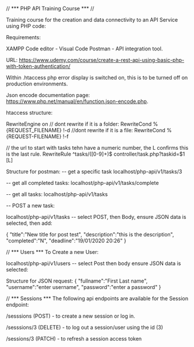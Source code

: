 // *** PHP API Training Course *** //

Training course for the creation and data connectivity to an API Service using PHP code:

Requirements:

XAMPP
Code editor - Visual Code
Postman - API integration tool.

URL:
https://www.udemy.com/course/create-a-rest-api-using-basic-php-with-token-authentication/

Within .htaccess php error display is switched on, this is to be turned off on production environments.

Json encode documentation page:
https://www.php.net/manual/en/function.json-encode.php.


htaccess structure:

RewriteEngine on
// dont rewrite if it is a folder:
RewriteCond %{REQUEST_FILENAME} !-d
//dont rewrite if it is a file:
RewriteCond %{REQUEST-FILENAME} !-f

// the url to start with tasks tehn have a numeric number, the L confirms this is the last rule.
RewriteRule ^tasks/([0-9]+)$ controller/task.php?taskid=$1 [L]

Structure for postman:
-- get a specific task
localhost/php-api/v1/tasks/3

-- get all completed tasks:
localhost/php-api/v1/tasks/complete

-- get all tasks:
localhost/php-api/v1/tasks

-- POST a new task:

localhost/php-api/v1/tasks  -- select POST, then Body, ensure JSON data is selected, then add:

{
	"title":"New title for post test",
	"description":"this is the description",
    "completed":"N",
    "deadline":"19/01/2020 20:26"
}

// *** Users ***
To Create a new User:

localhost/php-api/v1/users -- select Post then body ensure JSON data is selected:

Structure for JSON request:
{
    "fullname":"First Last name",
    "username":"enter username",
    "password":"enter a password"
}

// *** Sessions ***
The following api endpoints are available for the Session endpoint:

/sesssions (POST) - to create a new session or log in.

/sesssions/3 (DELETE) - to log out a session/user using the id (3)

/sessions/3 (PATCH) - to refresh a session access token